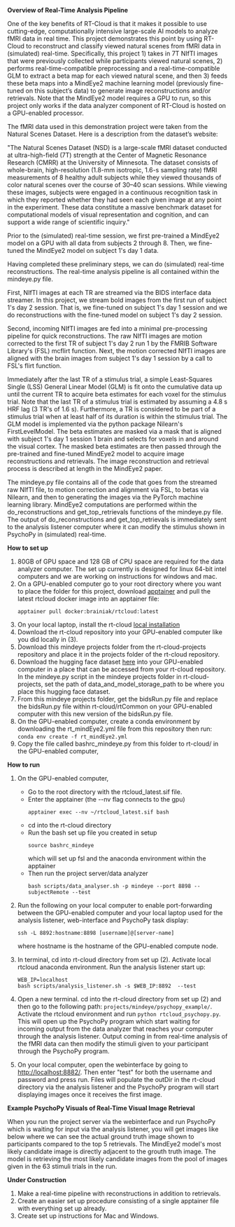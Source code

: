 **Overview of Real-Time Analysis Pipeline**

One of the key benefits of RT-Cloud is that it makes it possible to use cutting-edge, computationally intensive large-scale AI models to analyze fMRI data in real time. This project demonstrates this point by using RT-Cloud to reconstruct and classify viewed natural scenes from fMRI data in (simulated) real-time. Specifically, this project 1) takes in 7T NIfTI images that were previously collected while participants viewed natural scenes, 2) performs real-time-compatible preprocessing and a real-time-compatible GLM to extract a beta map for each viewed natural scene, and then 3) feeds these beta maps into a MindEye2 machine learning model (previously fine-tuned on this subject’s data) to generate image reconstructions and/or retrievals. Note that the MindEye2 model requires a GPU to run, so this project only works if the data analyzer component of RT-Cloud is hosted on a GPU-enabled processor.

The fMRI data used in this demonstration project were taken from the Natural Scenes Dataset. Here is a description from the dataset’s website:

"The Natural Scenes Dataset (NSD) is a large-scale fMRI dataset conducted at ultra-high-field (7T) strength at the Center of Magnetic Resonance Research (CMRR) at the University of Minnesota. The dataset consists of whole-brain, high-resolution (1.8-mm isotropic, 1.6-s sampling rate) fMRI measurements of 8 healthy adult subjects while they viewed thousands of color natural scenes over the course of 30–40 scan sessions. While viewing these images, subjects were engaged in a continuous recognition task in which they reported whether they had seen each given image at any point in the experiment. These data constitute a massive benchmark dataset for computational models of visual representation and cognition, and can support a wide range of scientific inquiry."

Prior to the (simulated) real-time session, we first pre-trained a MindEye2 model on a GPU with all data from subjects 2 through 8. Then, we fine-tuned the MindEye2 model on subject 1's day 1 data.

Having completed these preliminary steps, we can do (simulated) real-time reconstructions. The real-time analysis pipeline is all contained within the mindeye.py file.

First, NIfTI images at each TR are streamed via the BIDS interface data streamer. In this project, we stream bold images from the first run of subject 1's day 2 session. That is, we fine-tuned on subject 1's day 1 session and we do reconstructions with the fine-tuned model on subject 1's day 2 session.

Second, incoming NIfTI images are fed into a minimal pre-processing pipeline for quick reconstructions. The raw NIfTI images are motion corrected to the first TR of subject 1's day 2 run 1 by the FMRIB Software Library's (FSL) mcflirt function. Next, the motion corrected NIfTI images are aligned with the brain images from subject 1's day 1 session by a call to FSL's flirt function.

Immediately after the last TR of a stimulus trial, a simple Least-Squares Single (LSS) General Linear Model (GLM) is fit onto the cumulative data up until the current TR to acquire beta estimates for each voxel for the stimulus trial. Note that the last TR of a stimulus trial is estimated by assuming a 4.8 s HRF lag (3 TR's of 1.6 s). Furthermore, a TR is considered to be part of a stimulus trial when at least half of its duration is within the stimulus trial. The GLM model is implemented via the python package Nilearn's FirstLevelModel. The beta estimates are masked via a mask that is aligned with subject 1's day 1 session 1 brain and selects for voxels in and around the visual cortex. The masked beta estimates are then passed through the pre-trained and fine-tuned MindEye2 model to acquire image reconstructions and retrievals. The image reconstruction and retrieval process is described at length in the MindEye2 paper.

The mindeye.py file contains all of the code that goes from the streamed raw NIfTI file, to motion correction and alignment via FSL, to betas via Nilearn, and then to generating the images via the PyTorch machine learning library. MindEye2 computations are performed within the do_reconstructions and get_top_retrievals functions of the mindeye.py file. The output of do_reconstructions and get_top_retrievals is immediately sent to the analysis listener computer where it can modify the stimulus shown in PsychoPy in (simulated) real-time.

**How to set up**

1) 80GB of GPU space and 128 GB of CPU space are required for the data analyzer computer. The set up currently is designed for linux 64-bit intel computers and we are working on instructions for windows and mac.
2) On a GPU-enabled computer go to your root directory where you want to place the folder for this project, download [apptainer](https://apptainer.org/) and pull the latest rtcloud docker image into an apptainer file: 
    ```
    apptainer pull docker:brainiak/rtcloud:latest
    ```
3) On your local laptop, install the rt-cloud [local installation](https://github.com/brainiak/rt-cloud/tree/master?tab=readme-ov-file#local-installation)
4) Download the rt-cloud repository into your GPU-enabled computer like you did locally in (3).
5) Download this mindeye projects folder from the rt-cloud-projects repository and place it in the projects folder of the rt-cloud repository.
6) Download the hugging face dataset [here](https://huggingface.co/datasets/rkempner/rt-cloud-mindeye) into your GPU-enabled computer in a place that can be accessed from your rt-cloud repository. In the mindeye.py script in the mindeye projects folder in rt-cloud-projects, set the path of data_and_model_storage_path to be where you place this hugging face dataset. 
7) From this mindeye projects folder, get the bidsRun.py file and replace the bidsRun.py file within rt-cloud/rtCommon on your GPU-enabled computer with this new version of the bidsRun.py file.
8) On the GPU-enabled computer, create a conda environment by downloading the rt_mindEye2.yml file from this repository then run: ```conda env create -f rt_mindEye2.yml```
9) Copy the file called bashrc_mindeye.py from this folder to rt-cloud/ in the GPU-enabled computer,

**How to run**
1) On the GPU-enabled computer,
   - Go to the root directory with the rtcloud_latest.sif file.
   - Enter the apptainer (the --nv flag connects to the gpu)
     ```
     apptainer exec --nv ~/rtcloud_latest.sif bash
     ```
   - cd into the rt-cloud directory
   - Run the bash set up file you created in setup
     ```
     source bashrc_mindeye
     ```
     which will set up fsl and the anaconda environment within the apptainer
   - Then run the project server/data analyzer
     ```
     bash scripts/data_analyser.sh -p mindeye --port 8898 --subjectRemote --test
     ```
3) Run the following on your local computer to enable port-forwarding between the GPU-enabled computer and your local laptop
   used for the analysis listener, web-interface and PsychoPy task display:
   ```
   ssh -L 8892:hostname:8898 [username]@[server-name]
   ```
   where hostname is the hostname of the GPU-enabled compute node.
4) In terminal, cd into rt-cloud directory from set up (2). Activate local rtcloud anaconda environment. Run the analysis listener start up:
   ```
   WEB_IP=localhost
   bash scripts/analysis_listener.sh -s $WEB_IP:8892  --test
   ```

5) Open a new terminal. cd into the rt-cloud directory from set up (2) and then go to the following path: ```projects/mindeye/psychopy_example/```. Activate the rtcloud environment and run ```python rtcloud_psychopy.py```. This will open up the PsychoPy program which start waiting for incoming output from the data analyzer that reaches your computer through the analysis listener. Output coming in from real-time analysis of the fMRI data can then modify the stimuli given to your participant through the PsychoPy program. 

6) On your local computer, open the webinterface by going to [http://localhost:8882/](http://localhost:8882/). Then enter "test" for both the username and password and press run. Files will populate the outDir in the rt-cloud directory via the analysis listener and the PsychoPy program will start displaying images once it receives the first image.

**Example PsychoPy Visuals of Real-Time Visual Image Retrieval**

When you run the project server via the webinterface and run PsychoPy which is waiting for input via the analysis listener, you will get images like below where we can see the actual ground truth image shown to participants compared to the top 5 retrievals. The MindEye2 model's most likely candidate image is directly adjacent to the grouth truth image. The model is retrieving the most likely candidate images from the pool of images given in the 63 stimuli trials in the run.


**Under Construction**

1) Make a real-time pipeline with reconstructions in addition to retrievals.
2) Create an easier set up procedure consisting of a single apptainer file with 
   everything set up already.
3) Create set up instructions for Mac and Windows.